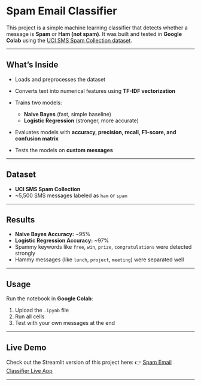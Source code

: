 # Spam Email Classifier

This project is a simple machine learning classifier that detects whether a message is **Spam** or **Ham (not spam)**.
It was built and tested in **Google Colab** using the [UCI SMS Spam Collection dataset](https://archive.ics.uci.edu/ml/datasets/sms+spam+collection).

---

## What’s Inside

* Loads and preprocesses the dataset
* Converts text into numerical features using **TF-IDF vectorization**
* Trains two models:

  * **Naive Bayes** (fast, simple baseline)
  * **Logistic Regression** (stronger, more accurate)
* Evaluates models with **accuracy, precision, recall, F1-score, and confusion matrix**
* Tests the models on **custom messages**

---

## Dataset

* **UCI SMS Spam Collection**
* \~5,500 SMS messages labeled as `ham` or `spam`

---

## Results

* **Naive Bayes Accuracy:** \~95%
* **Logistic Regression Accuracy:** \~97%
* Spammy keywords like `free`, `win`, `prize`, `congratulations` were detected strongly
* Hammy messages (like `lunch`, `project`, `meeting`) were separated well

---

## Usage

Run the notebook in **Google Colab**:

1. Upload the `.ipynb` file
2. Run all cells
3. Test with your own messages at the end

---

## Live Demo

Check out the Streamlit version of this project here:
👉 [Spam Email Classifier Live App](https://spam-email-classifier-python.streamlit.app/)

---
